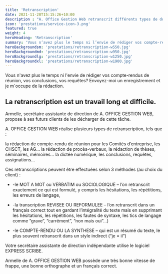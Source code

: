 ```yaml
---
title: 'Retranscription'
date: 2021-11-28T15:15:26+10:00
description : "A. Office Gestion Web retranscrit différents types de documents: rédaction de compte-rendu de réunion pour les Comités d’entreprise, les CHSCT, les AGs - rédaction de procès-verbaux - rédaction de thèses, séminaires, mémoires - dictée numérique - conclusions, requêtes, assignations."
icon: 'prestations/service-icon-3.png'
featured: true
weight: 4
heroHeading: 'Retranscription'
summary: 'Vous n’avez plus le temps ni l’envie de rédiger vos compte-rendus de réunion, vos conclusions, vos requêtes? Envoyez-moi un enregistrement et je m’occupe de la rédaction.'
heroBackgroundsm: 'prestations/retranscription-w550.jpg'
heroBackgroundmd: 'prestations/retranscription-w950.jpg'
heroBackgroundlg: 'prestations/retranscription-w1250.jpg'
heroBackgroundxl: 'prestations/retranscription-w1900.jpg'
---
```


Vous n'avez plus le temps ni l'envie de rédiger vos compte-rendus de réunion, vos conclusions, vos requêtes? Envoyez-moi un enregistrement et je m´occupe de la rédaction.

## La retranscription est un travail long et difficile.

Armelle, secrétaire assistante de direction de A. OFFICE GESTION WEB, propose à ses futurs clients de les décharger de cette tâche.

A. OFFICE GESTION WEB réalise plusieurs types de retranscription, tels que :

la rédaction de compte-rendu de réunion pour les Comités d’entreprise, les CHSCT, les AG…
la rédaction de procès-verbaux,
la rédaction de thèses, séminaires, mémoires…
la dictée numérique,
les conclusions, requêtes, assignations…

Ces retranscriptions peuvent être effectuées selon 3 méthodes (au choix du client) :

- -le MOT A MOT ou VERBATIM ou SOCIOLOGIQUE – l’on retranscrit exactement ce qui est formulé, y compris les hésitations, les répétitions, les erreurs de langage,

- -la transcription REVISEE OU REFORMULEE – l’on retranscrit dans un français correct tout en gardant l’intégralité du texte mais en supprimant les hésitations, les répétitions, les fautes de syntaxe, les tics de langage comme “grave”, “carrément”, “non mais oui”…)

- -le COMPTE-RENDU OU LA SYNTHESE – qui est un résumé du texte, le plus souvent retranscrit dans un style indirect (“je = il”)


Votre secrétaire assistante de direction indépendante utilise le logiciel EXPRESS SCRIBE.

Armelle de A. OFFICE GESTION WEB possède une très bonne vitesse de frappe, une bonne orthographe et un français correct.

